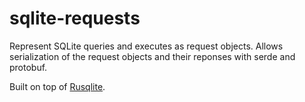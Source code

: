 # sqlite-requests

Represent SQLite queries and executes as request objects.
Allows serialization of the request objects and their reponses with serde and protobuf.

Built on top of [Rusqlite](https://github.com/jgallagher/rusqlite).
